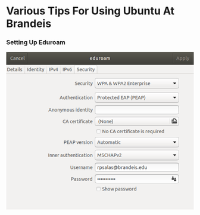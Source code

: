 # Various Tips For Using Ubuntu At Brandeis

### Setting Up Eduroam

![Ubuntu Eduroam Setup](/ubuntuwifi.png)